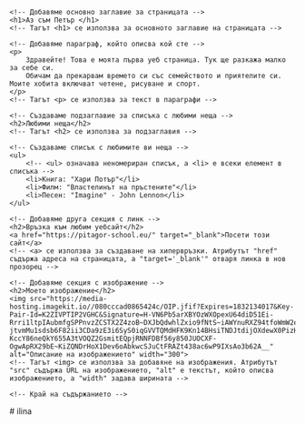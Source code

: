 <!DOCTYPE html>
<!-- Този ред указва на браузъра, че създаваме HTML5 документ -->
<html>
<head>
    <!-- В секцията <head> добавяме информация за страницата, която не се вижда директно -->
    <title>8A Pitagor</title>
    <!-- Този <title> задава заглавието на страницата, което се показва в таба на браузъра -->
</head>
<body>
    <!-- Секцията <body> съдържа съдържанието, което ще се вижда на страницата -->
    
    <!-- Добавяме основно заглавие за страницата -->
    <h1>Аз съм Петър </h1>
    <!-- Тагът <h1> се използва за основното заглавие на страницата -->
    
    <!-- Добавяме параграф, който описва кой сте -->
    <p>
        Здравейте! Това е моята първа уеб страница. Тук ще разкажа малко за себе си. 
        Обичам да прекарвам времето си със семейството и приятелите си. Моите хобита включват четене, рисуване и спорт.
    </p>
    <!-- Тагът <p> се използва за текст в параграфи -->

    <!-- Създаваме подзаглавие за списъка с любими неща -->
    <h2>Любими неща</h2>
    <!-- Тагът <h2> се използва за подзаглавия -->

    <!-- Създаваме списък с любимите ви неща -->
    <ul>
        <!-- <ul> означава неномериран списък, а <li> е всеки елемент в списъка -->
        <li>Книга: "Хари Потър"</li>
        <li>Филм: "Властелинът на пръстените"</li>
        <li>Песен: "Imagine" - John Lennon</li>
    </ul>

    <!-- Добавяме друга секция с линк -->
    <h2>Връзка към любим уебсайт</h2>
    <a href="https://pitagor-school.eu/" target="_blank">Посети този сайт</a>
    <!-- <a> се използва за създаване на хипервръзки. Атрибутът "href" съдържа адреса на страницата, а "target='_blank'" отваря линка в нов прозорец -->

    <!-- Добавяме секция с изображение -->
    <h2>Моето изображение</h2>
    <img src="https://media-hosting.imagekit.io//080cccad0865424c/OIP.jfif?Expires=1832134017&Key-Pair-Id=K2ZIVPTIP2VGHC&Signature=H-VN6Pb5arXBYOzWXOpexU64diD51Ei-Rrri1ltpIAubmfgSPPnvzZCSTX2Z4zoB~DXJbQdwhlZxio9fNtS~iAWYnuRXZ94tfoWmW2e1mWGouB1qZe7WsbtBzbRJJYmlHFk7kBWm9xfLuSclyz5h66-jtvmMu1sdsb6F82ii3CDa9zE3i6SyS0iqGVVTQMdHFK9Kn14BHsiTNDJtdijOXdewX0PizHSiOfzS-KccY86neQkY655A3tVOQZ2GsmitEQpjRNNFDBf56y850JUOCXF-OgwApRX29bE~KiZQNDrHoX1Dev6oAbkwcSJuCtFRAZt438ac6wP9IXsAo3b62A__" alt="Описание на изображението" width="300">
    <!-- Тагът <img> се използва за добавяне на изображения. Атрибутът "src" съдържа URL на изображението, "alt" е текстът, който описва изображението, а "width" задава ширината -->

    <!-- Край на съдържанието -->
</body>
</html># ilina
